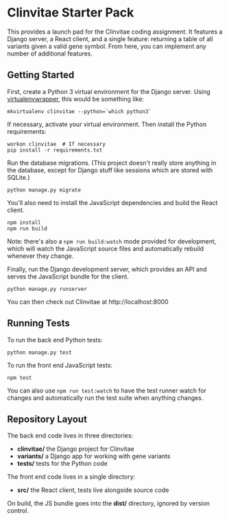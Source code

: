 # Clinvitae Starter Pack

This provides a launch pad for the Clinvitae coding assignment. It features a
Django server, a React client, and a single feature: returning a table of all
variants given a valid gene symbol. From here, you can implement any number of
additional features.


## Getting Started

First, create a Python 3 virtual environment for the Django server. Using
[virtualenvwrapper](https://virtualenvwrapper.readthedocs.io), this would be
something like:

    mkvirtualenv clinvitae --python=`which python3`

If necessary, activate your virtual environment. Then install the Python
requirements:

    workon clinvitae  # If necessary
    pip install -r requirements.txt

Run the database migrations. (This project doesn't really store anything in the
database, except for Django stuff like sessions which are stored with SQLite.)

    python manage.py migrate

You'll also need to install the JavaScript dependencies and build the React
client.

    npm install
    npm run build

Note: there's also a `npm run build:watch` mode provided for development, which
will watch the JavaScript source files and automatically rebuild whenever they
change.

Finally, run the Django development server, which provides an API and serves
the JavaScript bundle for the client.

    python manage.py runserver

You can then check out Clinvitae at http://localhost:8000


## Running Tests

To run the back end Python tests:

    python manage.py test

To run the front end JavaScript tests:

    npm test

You can also use `npm run test:watch` to have the test runner watch for changes
and automatically run the test suite when anything changes.


## Repository Layout

The back end code lives in three directories:

- **clinvitae/** the Django project for Clinvitae
- **variants/** a Django app for working with gene variants
- **tests/** tests for the Python code

The front end code lives in a single directory:

- **src/** the React client, tests live alongside source code

On build, the JS bundle goes into the **dist/** directory, ignored by version
control.

